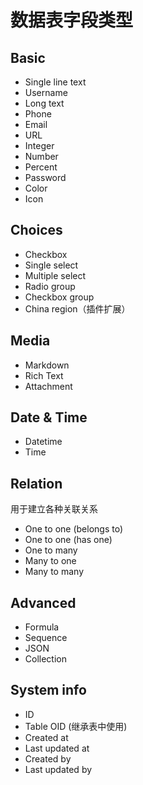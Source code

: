 # 数据表字段类型

## Basic

- Single line text
- Username
- Long text
- Phone
- Email
- URL
- Integer
- Number
- Percent
- Password
- Color
- Icon

## Choices

- Checkbox
- Single select
- Multiple select
- Radio group
- Checkbox group
- China region（插件扩展）

## Media

- Markdown
- Rich Text
- Attachment

## Date & Time

- Datetime
- Time

## Relation

用于建立各种关联关系

- One to one (belongs to)
- One to one (has one)
- One to many
- Many to one
- Many to many

## Advanced

- Formula
- Sequence
- JSON
- Collection

## System info

- ID
- Table OID (继承表中使用)
- Created at
- Last updated at
- Created by
- Last updated by
